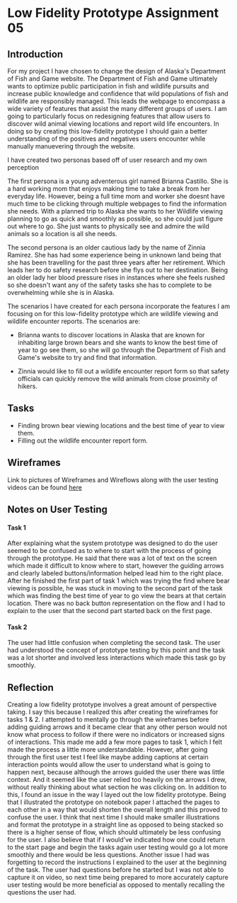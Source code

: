 # Low Fidelity Prototype Assignment 05
## Introduction 
For my project I have chosen to change the design of Alaska's Department of Fish and Game website. The Department of Fish and Game ultimately wants to optimize public participation in fish and wildlife pursuits and increase public knowledge and confidence that wild populations of fish and wildlife are responsibly managed. This leads the webpage to encompass a wide variety of features that assist the many different groups of users. I am going to particularly focus on redesigning features that allow users to discover wild animal viewing locations and report wild life encounters. In doing so by creating this low-fidelity prototype I should gain a better understanding of the positives and negatives users encounter while manually manuevering through the website.

I have created two personas based off of user research and my own perception 

The first persona is a young adventerous girl named Brianna Castillo. She is a hard working mom that enjoys making time to take a break from her everyday life. However, being a full time mom and worker she doesnt have much time to be clicking through multiple webpages to find the information she needs. With a planned trip to Alaska she wants to her Wildlife viewing planning to go as quick and smoothly as possible, so she could just figure out where to go. She just wants to physically see and admire the wild animals so a location is all she needs.

The second persona is an older cautious lady by the name of Zinnia Ramirez. She has had some experience being in unknown land being that she has been travelling for the past three years after her retirement. Which leads her to do safety research before she flys out to her destination. Being an older lady her blood pressure rises in instances where she feels rushed so she doesn't want any of the safety tasks she has to complete to be overwhelming while she is in Alaska.

The scenarios I have created for each persona incorporate the features I am focusing on for this low-fidelity prototype which are wildlife viewing and wildlife encounter reports. The scenarios are: 
 
 - Brianna wants to discover locations in Alaska that are known for inhabiting large brown bears and she wants to know the best time of year to go see them, so she will go through the Department of Fish and Game's website to try and find that information.
 
 - Zinnia would like to fill out a wildlife encounter report form so that safety officials can quickly remove the wild animals from close proximity of hikers. 
 
## Tasks 

 - Finding brown bear viewing locations and the best time of year to view them. 
 - Filling out the wildlife encounter report form. 

## Wireframes 
Link to pictures of Wireframes and Wireflows along with the user testing videos can be found <a href="https://docs.google.com/presentation/d/1e4SSHZrFIJg1IVsEGWw7S-C4LH1rCezFiF4JRe7PXRY/edit?usp=sharing"> here </a>

## Notes on User Testing
#### Task 1
After explaining what the system prototype was designed to do the user seemed to be confused as to where to start with the process of going through the prototype. He said that there was a lot of text on the screen which made it difficult to know where to start, however the guiding arrows and clearly labeled buttons/information helped lead him to the right place. After he finished the first part of task 1 which was trying the find where bear viewing is possible, he was stuck in moving to the second part of the task which was finding the best time of year to go view the bears at that certain location. There was no back button representation on the flow and I had to explain to the user that the second part started back on the first page. 

#### Task 2 
The user had little confusion when completing the second task. The user had understood the concept of prototype testing by this point and the task was a lot shorter and involved less interactions which made this task go by smoothly. 

## Reflection
Creating a low fidelity prototype involves a great amount of perspective taking. I say this because I realized this after creating the wireframes for tasks 1 & 2. I attempted to mentally go through the wireframes before adding guiding arrows and it became clear that any other person would not know what process to follow if there were no indicators or increased signs of interactions. This made me add a few more pages to task 1, which I felt made the process a little more understandable. However, after going through the first user test I feel like maybe adding captions at certain interaction points would allow the user to understand what is going to happen next, because although the arrows guided the user there was little context. And it seemed like the user relied too heavily on the arrows I drew, without really thinking about what section he was clicking on. In addition to this, I found an issue in the way I layed out the low fidelity prototype. Being that I illustrated the prototype on notebook paper I attached the pages to each other in a way that would shorten the overall length and this proved to confuse the user. I think that next time I should make smaller illustrations and format the prototype in a straight line as opposed to being stacked so there is a higher sense of flow, which should ultimately be less confusing for the user. I also believe that if I would’ve indicated how one could return to the start page and begin the tasks again user testing would go a lot more smoothly and there would be less questions. Another issue I had was forgetting to record the instructions I explained to the user at the beginning of the task. The user had questions before he started but I was not able to capture it on video, so next time being prepared to more accurately capture user testing would be more beneficial as opposed to mentally recalling the questions the user had.


